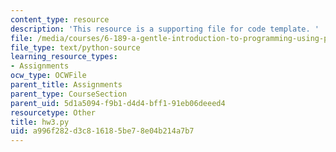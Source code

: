 ```yaml
---
content_type: resource
description: 'This resource is a supporting file for code template. '
file: /media/courses/6-189-a-gentle-introduction-to-programming-using-python-january-iap-2011/a996f282d3c816185be78e04b214a7b7_hw3.py
file_type: text/python-source
learning_resource_types:
- Assignments
ocw_type: OCWFile
parent_title: Assignments
parent_type: CourseSection
parent_uid: 5d1a5094-f9b1-d4d4-bff1-91eb06deeed4
resourcetype: Other
title: hw3.py
uid: a996f282-d3c8-1618-5be7-8e04b214a7b7
---
```

